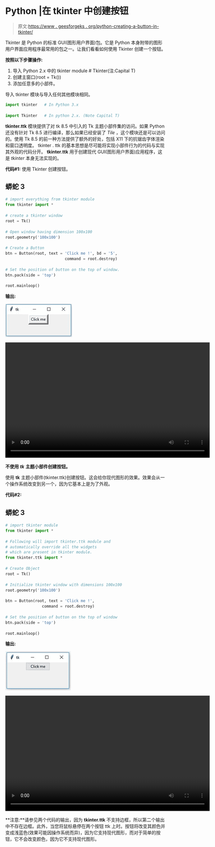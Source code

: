 # Python |在 tkinter 中创建按钮

> 原文:[https://www . geesforgeks . org/python-creating-a-button-in-tkinter/](https://www.geeksforgeeks.org/python-creating-a-button-in-tkinter/)

Tkinter 是 Python 的标准 GUI(图形用户界面)包。它是 Python 本身附带的图形用户界面应用程序最常用的包之一。让我们看看如何使用 Tkinter 创建一个按钮。

**按照以下步骤操作:**

1.  导入 Python 2.x 中的 tkinter module # Tkinter(注:Capital T)
2.  创建主窗口(root = Tk())
3.  添加任意多的小部件。

导入 tkinter 模块与导入任何其他模块相同。

```py
import tkinter   # In Python 3.x

import Tkinter   # In python 2.x. (Note Capital T)
```

**tkinter.ttk** 模块提供了对 tk 8.5 中引入的 Tk 主题小部件集的访问。如果 Python 还没有针对 Tk 8.5 进行编译，那么如果已经安装了 *Tile* ，这个模块还是可以访问的。使用 Tk 8.5 的前一种方法提供了额外的好处，包括 X11 下的抗锯齿字体渲染和窗口透明度。
tkinter . ttk 的基本思想是尽可能将实现小部件行为的代码与实现其外观的代码分开。 **tkinter.ttk** 用于创建现代 GUI(图形用户界面)应用程序，这是 *tkinter* 本身无法实现的。

**代码#1:** 使用 Tkinter 创建按钮。

## 蟒蛇 3

```py
# import everything from tkinter module
from tkinter import *   

# create a tkinter window
root = Tk()             

# Open window having dimension 100x100
root.geometry('100x100')

# Create a Button
btn = Button(root, text = 'Click me !', bd = '5',
                          command = root.destroy)

# Set the position of button on the top of window.  
btn.pack(side = 'top')   

root.mainloop()
```

**输出:**

![](img/6f67fa96de233700272758c7341e5f7d.png)

<video class="wp-video-shortcode" id="video-282579-1" width="640" height="360" preload="metadata" controls=""><source type="video/mp4" src="https://media.geeksforgeeks.org/wp-content/uploads/20210216123330/FreeOnlineScreenRecorderProject3.mp4?_=1">[https://media.geeksforgeeks.org/wp-content/uploads/20210216123330/FreeOnlineScreenRecorderProject3.mp4](https://media.geeksforgeeks.org/wp-content/uploads/20210216123330/FreeOnlineScreenRecorderProject3.mp4)</video>

**不使用** ***tk*** **主题小部件创建按钮。**

使用 **tk** 主题小部件(tkinter.ttk)创建按钮。这会给你现代图形的效果。效果会从一个操作系统改变到另一个，因为它基本上是为了外观。

**代码#2:**

## 蟒蛇 3

```py
# import tkinter module
from tkinter import *       

# Following will import tkinter.ttk module and
# automatically override all the widgets
# which are present in tkinter module.
from tkinter.ttk import *

# Create Object
root = Tk()

# Initialize tkinter window with dimensions 100x100            
root.geometry('100x100')    

btn = Button(root, text = 'Click me !',
                command = root.destroy)

# Set the position of button on the top of window
btn.pack(side = 'top')    

root.mainloop()
```

**输出:**

![](img/0ad0d6eb27de98d6988aa6b4956add06.png)

<video class="wp-video-shortcode" id="video-282579-2" width="640" height="360" preload="metadata" controls=""><source type="video/mp4" src="https://media.geeksforgeeks.org/wp-content/uploads/20210216123333/FreeOnlineScreenRecorderProject4.mp4?_=2">[https://media.geeksforgeeks.org/wp-content/uploads/20210216123333/FreeOnlineScreenRecorderProject4.mp4](https://media.geeksforgeeks.org/wp-content/uploads/20210216123333/FreeOnlineScreenRecorderProject4.mp4)</video>

**注意:**请参见两个代码的输出，因为 **tkinter.ttk** 不支持边框，所以第二个输出中不存在边框。此外，当您将鼠标悬停在两个按钮 ttk 上时。按钮将改变其颜色并变成浅蓝色(效果可能因操作系统而异)，因为它支持现代图形，而对于简单的按钮，它不会改变颜色，因为它不支持现代图形。